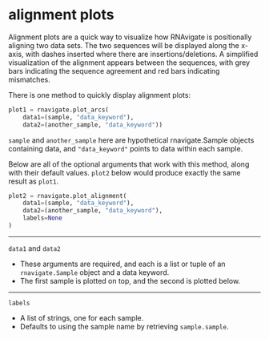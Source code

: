 alignment plots
===============

Alignment plots are a quick way to visualize how RNAvigate is positionally
aligning two data sets. The two sequences will be displayed along the x-axis,
with dashes inserted where there are insertions/deletions. A simplified visualization of the alignment appears between the sequences, with grey bars
indicating the sequence agreement and red bars indicating mismatches.

There is one method to quickly display alignment plots:

```python
plot1 = rnavigate.plot_arcs(
    data1=(sample, "data_keyword"),
    data2=(another_sample, "data_keyword"))
```

`sample` and `another_sample` here are hypothetical rnavigate.Sample objects
containing data, and `"data_keyword"` points to data within each sample.

Below are all of the optional arguments that work with this method, along with
their default values. `plot2` below would produce exactly the same result as
`plot1`.

```python
plot2 = rnavigate.plot_alignment(
    data1=(sample, "data_keyword"),
    data2=(another_sample, "data_keyword"),
    labels=None
)
```

---

`data1` and `data2`

* These arguments are required, and each is a list or tuple of an
  `rnavigate.Sample` object and a data keyword.
* The first sample is plotted on top, and the second is plotted below.

---

`labels`

* A list of strings, one for each sample.
* Defaults to using the sample name by retrieving `sample.sample`.
